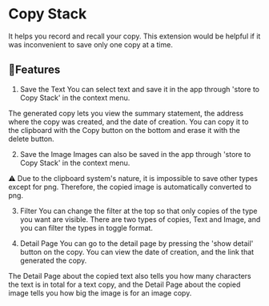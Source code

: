 # Copy Stack
It helps you record and recall your copy. This extension would be helpful if it was inconvenient to save only one copy at a time.


## 🔧Features

1. Save the Text
You can select text and save it in the app through 'store to Copy Stack' in the context menu.

The generated copy lets you view the summary statement, the address where the copy was created, and the date of creation. You can copy it to the clipboard with the Copy button on the bottom and erase it with the delete button.

2. Save the Image
Images can also be saved in the app through 'store to Copy Stack' in the context menu.

⚠️ Due to the clipboard system's nature, it is impossible to save other types except for png. Therefore, the copied image is automatically converted to png.

3. Filter
You can change the filter at the top so that only copies of the type you want are visible. There are two types of copies, Text and Image, and you can filter the types in toggle format.

4. Detail Page
You can go to the detail page by pressing the 'show detail' button on the copy. You can view the date of creation, and the link that generated the copy.

The Detail Page about the copied text also tells you how many characters the text is in total for a text copy, and the Detail Page about the copied image tells you how big the image is for an image copy.
